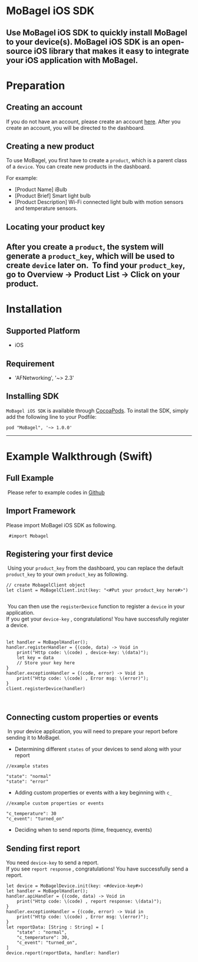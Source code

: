 # MoBagel iOS SDK   
Use MoBagel iOS SDK to quickly install MoBagel to your device(s).  MoBagel iOS SDK is an open-source iOS library that makes it easy to integrate your iOS application with MoBagel. 
​
---
# Preparation
## Creating an account
If you do not have an account, please create an account [here](https://app.mobagel.com/signup). After you create an account, you will be directed to the dashboard.
​
## Creating a new product  
To use MoBagel, you first have to create a `product`, which is a parent class of a `device`. You can create new products in the dashboard. 

For example:     

 * [Product Name] iBulb
 * [Product Brief] Smart light bulb
 * [Product Description] Wi-Fi connected light bulb with motion sensors and temperature sensors.

## Locating your product key
After you create a `product`, the system will generate a `product_key`, which will be used to create `device` later on.
​
To find your `product_key`, go to Overview -> Product List -> Click on your product.
​
---
# Installation
## Supported Platform

* iOS
​

## Requirement

* 'AFNetworking', '~> 2.3'
​

## Installing SDK
`MoBagel iOS SDK` is available through [CocoaPods](http://cocoapods.org/). To install the SDK, simply add the following line to your Podfile:
​
```
pod "MoBagel", '~> 1.0.0'
```
---
# Example Walkthrough (Swift)
## Full Example
​
Please refer to example codes in [Github](https://github.com/MOBAGEL/mobagel-iOS-sdk/tree/master/Example)
​
## Import Framework
Please import MoBagel iOS SDK as following.
​
```
 #import Mobagel
```
## Registering your first device
​
Using your `product_key` from the dashboard, you can replace the default `product_key` to your own `product_key` as following. 
​
```
// create MobagelClient object
let client = MoBagelClient.init(key: "<#Put your product_key here#>")
​
```
​
You can then use the `registerDevice` function to register a `device` in your application.  
If you get your `device-key` , congratulations! You have successfully register a device.  
​
```
let handler = MoBagelHandler();
handler.registerHandler = {(code, data) -> Void in
    print("Http code: \(code) , device-key: \(data)");
    let key = data
    // Store your key here
}
handler.exceptionHandler = {(code, error) -> Void in
    print("Http code: \(code) , Error msg: \(error)");
}
client.registerDevice(handler)
​
​
```
## Connecting custom properties or events
​
In your device application, you will need to prepare your report before sending it to MoBagel.  

* Determining different `states` of your devices to send along with your report
​

```
//example states
​
"state": "normal"
"state": "error"
```

* Adding custom properties or events with a key beginning with `c_`

    
```
//example custom properties or events
​
"c_temperature": 30
"c_event": "turned_on"
```

* Deciding when to send reports (time, frequency, events)

## Sending first report

​You need `device-key` to send a report.  
If you see `report response` , congratulations! You have successfully send a report.  

```
let device = MoBagelDevice.init(key: <#device-key#>)
let handler = MoBagelHandler();
handler.apiHandler = {(code, data) -> Void in
    print("Http code: \(code) , report response: \(data)");
}
handler.exceptionHandler = {(code, error) -> Void in
    print("Http code: \(code) , Error msg: \(error)");
}
let reportData: [String : String] = [
    "state" : "normal",
    "c_temperature": 30,
    "c_event": "turned_on",
]
device.report(reportData, handler: handler)
```

<!-- 
# Swift Sample code
## Import framework

```
import MoBagel
```
## Register device

Using your `product_key` from the dashboard, you can replace the default `product_key` in /examples/main.cpp to your own `product_key`.  
If you get your `device-key` , congratulations! You have successfully register a device.

```
let client = MoBagelClient.init(key: "1111111111222222222233333333334444444444555555555566666666667777")
let handler = MoBagelHandler();
handler.registerHandler = {(code, data) -> Void in
    print("Http code: \(code) , device-key: \(data)");
    let key = data
    // Store your key here
}
handler.exceptionHandler = {(code, error) -> Void in
    print("Http code: \(code) , Error msg: \(error)");
}
client.registerDevice(handler)
```
## Send report
You need `device-key` to send a report.  
If you see `report response` , congratulations! You have successfully send a report.  

```
let device = MoBagelDevice.init(key: <#device-key#>)
let handler = MoBagelHandler();
handler.apiHandler = {(code, data) -> Void in
    print("Http code: \(code) , report response: \(data)");
}
handler.exceptionHandler = {(code, error) -> Void in
    print("Http code: \(code) , Error msg: \(error)");
}
let reportData: [String : String] = [
    "state" : "normal",
    "c_platform" : "iOS"
]
device.report(reportData, handler: handler)
```
​ -->